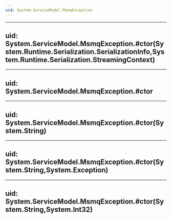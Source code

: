 ```yaml
---
uid: System.ServiceModel.MsmqException
---
```


---
uid: System.ServiceModel.MsmqException.#ctor(System.Runtime.Serialization.SerializationInfo,System.Runtime.Serialization.StreamingContext)
---

---
uid: System.ServiceModel.MsmqException.#ctor
---

---
uid: System.ServiceModel.MsmqException.#ctor(System.String)
---

---
uid: System.ServiceModel.MsmqException.#ctor(System.String,System.Exception)
---

---
uid: System.ServiceModel.MsmqException.#ctor(System.String,System.Int32)
---
